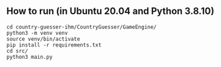 ## How to run (in Ubuntu 20.04 and Python 3.8.10)
```
cd country-guesser-ihm/CountryGuesser/GameEngine/
python3 -m venv venv
source venv/bin/activate
pip install -r requirements.txt
cd src/
python3 main.py
```
